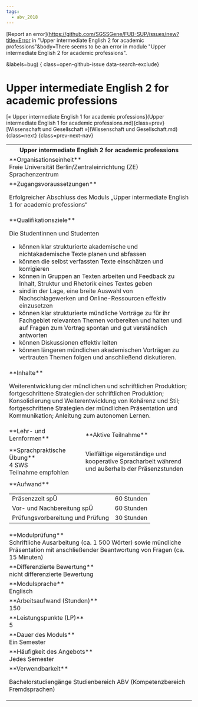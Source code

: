 ```yaml
---
tags:
  - abv_2018
---
```

[Report an error](https://github.com/SGSSGene/FUB-SUP/issues/new?title=Error in "Upper intermediate English 2 for academic professions"&body=There seems to be an error in module "Upper intermediate English 2 for academic professions".

<Describe here a slightly more detailed description of what is wrong>&labels=bug)
{ class=open-github-issue data-search-exclude}

# Upper intermediate English 2 for academic professions

[« Upper intermediate English 1 for academic professions](Upper intermediate English 1 for academic professions.md){class=prev}
[Wissenschaft und Gesellschaft »](Wissenschaft und Gesellschaft.md){class=next}
{class=prev-next-nav}

<table markdown id="moduledesc">
<tr markdown class="moduledesc_head"><th colspan="2">Upper intermediate English 2 for academic professions </th></tr>
<tr markdown><td colspan="2">**Organisationseinheit**   <br>Freie Universität Berlin/Zentraleinrichtung (ZE) Sprachenzentrum</td></tr>


<tr markdown><td colspan="2">**Zugangsvoraussetzungen** <br>

Erfolgreicher Abschluss des Moduls „Upper intermediate English 1 for academic professions“


</td></tr>
<tr markdown><td colspan="2">**Qualifikationsziele**    <br>

Die Studentinnen und Studenten

- können klar strukturierte akademische und nichtakademische Texte planen
  und abfassen
- können die selbst verfassten Texte einschätzen und korrigieren
- können in Gruppen an Texten arbeiten und Feedback zu Inhalt, Struktur und
  Rhetorik eines Textes geben
- sind in der Lage, eine breite Auswahl von Nachschlagewerken und
  Online-Ressourcen effektiv einzusetzen
- können klar strukturierte mündliche Vorträge zu für ihr Fachgebiet
  relevanten Themen vorbereiten und halten und auf Fragen zum Vortrag
  spontan und gut verständlich antworten
- können Diskussionen effektiv leiten
- können längeren mündlichen akademischen Vorträgen zu vertrauten Themen
  folgen und anschließend diskutieren.


</td></tr>
<tr markdown><td colspan="2">**Inhalte**                <br>

Weiterentwicklung der mündlichen und schriftlichen Produktion;
fortgeschrittene Strategien der schriftlichen Produktion; Konsolidierung und
Weiterentwicklung von Kohärenz und Stil; fortgeschrittene Strategien der
mündlichen Präsentation und Kommunikation; Anleitung zum autonomen Lernen.


</td></tr>

<tr markdown><td>**Lehr- und Lernformen**</td><td>**Aktive Teilnahme**</td></tr>
<tr markdown><td> **Sprachpraktische Übung** <br>4 SWS <br> Teilnahme empfohlen</td><td>

Vielfältige eigenständige und kooperative Spracharbeit während und außerhalb der Präsenzstunden
</td></tr>
<tr markdown><td colspan="2">**Aufwand**                <br>
<table class="aufwand_table">
<tr><td>Präsenzzeit spÜ</td><td>60 Stunden</td></tr>
<tr><td>Vor- und Nachbereitung spÜ</td><td>60 Stunden</td></tr>
<tr><td>Prüfungsvorbereitung und Prüfung</td><td>30 Stunden</td></tr>
</table>

</td></tr>
<tr markdown><td colspan="2">**Modulprüfung**             <br>Schriftliche Ausarbeitung (ca. 1 500 Wörter) sowie mündliche Präsentation
mit anschließender Beantwortung von Fragen (ca. 15 Minuten)


</td></tr>
<tr markdown><td colspan="2">**Differenzierte Bewertung** <br>nicht differenzierte Bewertung

</td></tr>
<tr markdown><td colspan="2">**Modulsprache**             <br>Englisch</td></tr>
<tr markdown><td colspan="2">**Arbeitsaufwand (Stunden)** <br>150</td></tr>
<tr markdown><td colspan="2">**Leistungspunkte (LP)**     <br>5</td></tr>
<tr markdown><td colspan="2">**Dauer des Moduls**         <br>Ein Semester</td></tr>
<tr markdown><td colspan="2">**Häufigkeit des Angebots**  <br>Jedes Semester</td></tr>
<tr markdown><td colspan="2">**Verwendbarkeit**           <br>

Bachelorstudiengänge Studienbereich ABV (Kompetenzbereich Fremdsprachen)


</td></tr>

</table>
